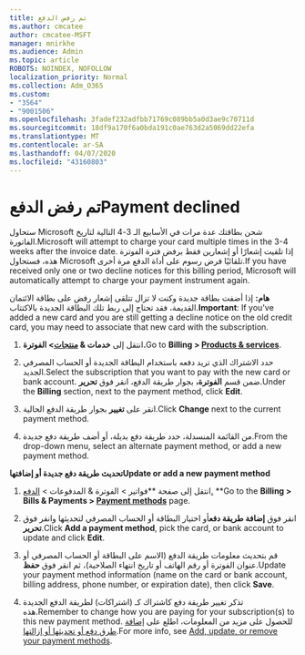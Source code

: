 ```yaml
---
title: تم رفض الدفع
ms.author: cmcatee
author: cmcatee-MSFT
manager: mnirkhe
ms.audience: Admin
ms.topic: article
ROBOTS: NOINDEX, NOFOLLOW
localization_priority: Normal
ms.collection: Adm_O365
ms.custom:
- "3564"
- "9001506"
ms.openlocfilehash: 3fadef232adfbb71769c089bb5a0d3ae9c70711d
ms.sourcegitcommit: 18df9a170f6a0bda191c0ae763d2a5069dd22efa
ms.translationtype: MT
ms.contentlocale: ar-SA
ms.lasthandoff: 04/07/2020
ms.locfileid: "43160803"
---
```

# <a name="payment-declined"></a><span data-ttu-id="7818c-102">تم رفض الدفع</span><span class="sxs-lookup"><span data-stu-id="7818c-102">Payment declined</span></span>

<span data-ttu-id="7818c-103">ستحاول Microsoft شحن بطاقتك عدة مرات في الأسابيع الـ 3-4 التالية لتاريخ الفاتورة.</span><span class="sxs-lookup"><span data-stu-id="7818c-103">Microsoft will attempt to charge your card multiple times in the 3-4 weeks after the invoice date.</span></span>  <span data-ttu-id="7818c-104">إذا تلقيت إشعارًا أو إشعارين فقط برفض فترة الفوترة هذه، فستحاول Microsoft تلقائيًا فرض رسوم على أداة الدفع مرة أخرى.</span><span class="sxs-lookup"><span data-stu-id="7818c-104">If you have received only one or two decline notices for this billing period, Microsoft will automatically attempt to charge your payment instrument again.</span></span>  

<span data-ttu-id="7818c-105">**هام:** إذا أضفت بطاقة جديدة وكنت لا تزال تتلقى إشعار رفض على بطاقة الائتمان القديمة، فقد تحتاج إلى ربط تلك البطاقة الجديدة بالاكتتاب.</span><span class="sxs-lookup"><span data-stu-id="7818c-105">**Important**: If you've added a new card and you are still getting a decline notice on the old credit card, you may need to associate that new card with the subscription.</span></span>

1. <span data-ttu-id="7818c-106">انتقل إلى **خدمات & [منتجات](https://go.microsoft.com/fwlink/p/?linkid=842054)> الفوترة.**</span><span class="sxs-lookup"><span data-stu-id="7818c-106">Go to **Billing > [Products & services](https://go.microsoft.com/fwlink/p/?linkid=842054)**.</span></span>

2. <span data-ttu-id="7818c-107">حدد الاشتراك الذي تريد دفعه باستخدام البطاقة الجديدة أو الحساب المصرفي الجديد.</span><span class="sxs-lookup"><span data-stu-id="7818c-107">Select the subscription that you want to pay with the new card or bank account.</span></span> <span data-ttu-id="7818c-108">ضمن قسم **الفوترة،** بجوار طريقة الدفع، انقر فوق **تحرير**.</span><span class="sxs-lookup"><span data-stu-id="7818c-108">Under the **Billing** section, next to the payment method, click **Edit**.</span></span>

3. <span data-ttu-id="7818c-109">انقر على **تغيير** بجوار طريقة الدفع الحالية.</span><span class="sxs-lookup"><span data-stu-id="7818c-109">Click **Change** next to the current payment method.</span></span>

4. <span data-ttu-id="7818c-110">من القائمة المنسدلة، حدد طريقة دفع بديلة، أو أضف طريقة دفع جديدة.</span><span class="sxs-lookup"><span data-stu-id="7818c-110">From the drop-down menu, select an alternate payment method, or add a new payment method.</span></span>

<span data-ttu-id="7818c-111">**تحديث طريقة دفع جديدة أو إضافتها**</span><span class="sxs-lookup"><span data-stu-id="7818c-111">**Update or add a new payment method**</span></span>

1. <span data-ttu-id="7818c-112">انتقل إلى صفحة \*\*فواتير > الفوترة & المدفوعات > [الدفع.](https://go.microsoft.com/fwlink/p/?linkid=2018806) \*\*</span><span class="sxs-lookup"><span data-stu-id="7818c-112">Go to the **Billing > Bills & Payments > [Payment methods](https://go.microsoft.com/fwlink/p/?linkid=2018806)** page.</span></span>

2. <span data-ttu-id="7818c-113">انقر فوق **إضافة طريقة دفع**أو اختيار البطاقة أو الحساب المصرفي لتحديثها وانقر فوق **تحرير**.</span><span class="sxs-lookup"><span data-stu-id="7818c-113">Click **Add a payment method**, pick the card, or bank account to update and click **Edit**.</span></span>

3. <span data-ttu-id="7818c-114">قم بتحديث معلومات طريقة الدفع (الاسم على البطاقة أو الحساب المصرفي أو عنوان الفوترة أو رقم الهاتف أو تاريخ انتهاء الصلاحية)، ثم انقر فوق **حفظ**.</span><span class="sxs-lookup"><span data-stu-id="7818c-114">Update your payment method information (name on the card or bank account, billing address, phone number, or expiration date), then click **Save**.</span></span>

4. <span data-ttu-id="7818c-115">تذكر تغيير طريقة دفع كاشتراك كـ (اشتراكات) لطريقة الدفع الجديدة هذه.</span><span class="sxs-lookup"><span data-stu-id="7818c-115">Remember to change how you are paying for your subscription(s) to this new payment method.</span></span> <span data-ttu-id="7818c-116">للحصول على مزيد من المعلومات، اطلع على [إضافة طرق دفع أو تحديثها أو إزالتها](https://go.microsoft.com/fwlink/?linkid=2118133).</span><span class="sxs-lookup"><span data-stu-id="7818c-116">For more info, see [Add, update, or remove your payment methods](https://go.microsoft.com/fwlink/?linkid=2118133).</span></span> 
